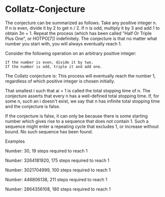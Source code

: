 # Collatz-Conjecture

The conjecture can be summarized as follows. Take any positive integer n.
If n is even, divide it by 2 to get n / 2. If n is odd, multiply it by 3 and add 1 to obtain 3n + 1. 
Repeat the process (which has been called "Half Or Triple Plus One", or HOTPO[7]) indefinitely. 
The conjecture is that no matter what number you start with, you will always eventually reach 1.

Consider the following operation on an arbitrary positive integer:

    If the number is even, divide it by two.
    If the number is odd, triple it and add one.
    
 The Collatz conjecture is: This process will eventually reach the number 1, regardless of which positive integer is chosen initially.

That smallest i such that ai = 1 is called the total stopping time of n.
The conjecture asserts that every n has a well-defined total stopping time.
If, for some n, such an i doesn't exist, we say that n has infinite total stopping time and the conjecture is false.

If the conjecture is false, it can only be because there is some starting number which gives rise to a sequence that does not contain 1. 
Such a sequence might enter a repeating cycle that excludes 1, or increase without bound. No such sequence has been found.

Examples

Number: 30,
19 steps required to reach 1

Number: 3264181920,
175 steps required to reach 1

Number: 3021704999,
100 steps required to reach 1

Number: 446806138,
211 steps required to reach 1

Number: 2864356108,
180 steps required to reach 1
